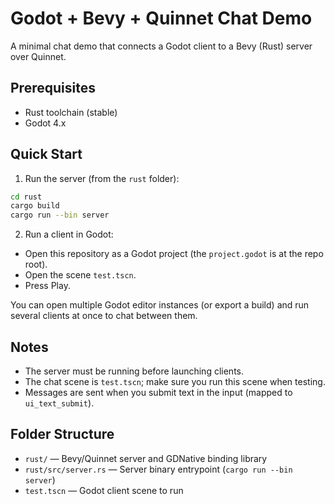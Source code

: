 # Godot + Bevy + Quinnet Chat Demo

A minimal chat demo that connects a Godot client to a Bevy (Rust) server over Quinnet.

## Prerequisites
- Rust toolchain (stable)
- Godot 4.x

## Quick Start

1) Run the server (from the `rust` folder):

```bash
cd rust
cargo build
cargo run --bin server
```

2) Run a client in Godot:
- Open this repository as a Godot project (the `project.godot` is at the repo root).
- Open the scene `test.tscn`.
- Press Play.

You can open multiple Godot editor instances (or export a build) and run several clients at once to chat between them.

## Notes
- The server must be running before launching clients.
- The chat scene is `test.tscn`; make sure you run this scene when testing.
- Messages are sent when you submit text in the input (mapped to `ui_text_submit`).

## Folder Structure
- `rust/` — Bevy/Quinnet server and GDNative binding library
- `rust/src/server.rs` — Server binary entrypoint (`cargo run --bin server`)
- `test.tscn` — Godot client scene to run
